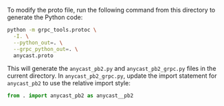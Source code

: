 To modify the proto file, run the following command from this directory to generate the Python code:

```bash
python -m grpc_tools.protoc \
  -I. \
  --python_out=. \
  --grpc_python_out=. \
  anycast.proto
```

This will generate the `anycast_pb2.py` and `anycast_pb2_grpc.py` files in the current directory. In `anycast_pb2_grpc.py`, update the import statement for `anycast_pb2` to use the relative import style:

```python
from . import anycast_pb2 as anycast__pb2
```

